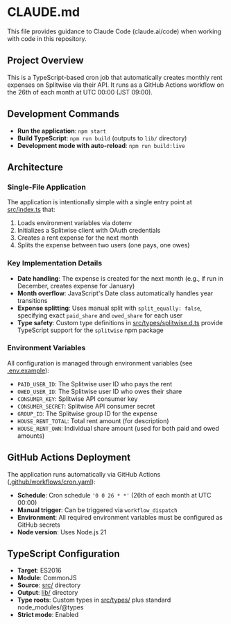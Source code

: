 # CLAUDE.md

This file provides guidance to Claude Code (claude.ai/code) when working with code in this repository.

## Project Overview

This is a TypeScript-based cron job that automatically creates monthly rent expenses on Splitwise via their API. It runs as a GitHub Actions workflow on the 26th of each month at UTC 00:00 (JST 09:00).

## Development Commands

- **Run the application**: `npm start`
- **Build TypeScript**: `npm run build` (outputs to `lib/` directory)
- **Development mode with auto-reload**: `npm run build:live`

## Architecture

### Single-File Application

The application is intentionally simple with a single entry point at [src/index.ts](src/index.ts) that:

1. Loads environment variables via dotenv
2. Initializes a Splitwise client with OAuth credentials
3. Creates a rent expense for the next month
4. Splits the expense between two users (one pays, one owes)

### Key Implementation Details

- **Date handling**: The expense is created for the next month (e.g., if run in December, creates expense for January)
- **Month overflow**: JavaScript's Date class automatically handles year transitions
- **Expense splitting**: Uses manual split with `split_equally: false`, specifying exact `paid_share` and `owed_share` for each user
- **Type safety**: Custom type definitions in [src/types/splitwise.d.ts](src/types/splitwise.d.ts) provide TypeScript support for the `splitwise` npm package

### Environment Variables

All configuration is managed through environment variables (see [.env.example](.env.example)):

- `PAID_USER_ID`: The Splitwise user ID who pays the rent
- `OWED_USER_ID`: The Splitwise user ID who owes their share
- `CONSUMER_KEY`: Splitwise API consumer key
- `CONSUMER_SECRET`: Splitwise API consumer secret
- `GROUP_ID`: The Splitwise group ID for the expense
- `HOUSE_RENT_TOTAL`: Total rent amount (for description)
- `HOUSE_RENT_OWN`: Individual share amount (used for both paid and owed amounts)

## GitHub Actions Deployment

The application runs automatically via GitHub Actions ([.github/workflows/cron.yaml](.github/workflows/cron.yaml)):

- **Schedule**: Cron schedule `'0 0 26 * *'` (26th of each month at UTC 00:00)
- **Manual trigger**: Can be triggered via `workflow_dispatch`
- **Environment**: All required environment variables must be configured as GitHub secrets
- **Node version**: Uses Node.js 21

## TypeScript Configuration

- **Target**: ES2016
- **Module**: CommonJS
- **Source**: [src/](src/) directory
- **Output**: [lib/](lib/) directory
- **Type roots**: Custom types in [src/types/](src/types/) plus standard node_modules/@types
- **Strict mode**: Enabled
